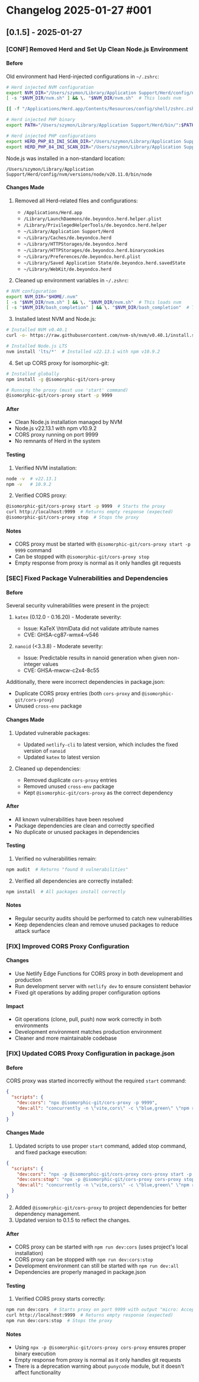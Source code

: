 # Changelog 2025-01-27 #001

## [0.1.5] - 2025-01-27

### [CONF] Removed Herd and Set Up Clean Node.js Environment

#### Before
Old environment had Herd-injected configurations in `~/.zshrc`:
```bash
# Herd injected NVM configuration
export NVM_DIR="/Users/szymon/Library/Application Support/Herd/config/nvm"
[ -s "$NVM_DIR/nvm.sh" ] && \. "$NVM_DIR/nvm.sh"  # This loads nvm

[[ -f "/Applications/Herd.app/Contents/Resources/config/shell/zshrc.zsh" ]] && builtin source "/Applications/Herd.app/Contents/Resources/config/shell/zshrc.zsh"

# Herd injected PHP binary
export PATH="/Users/szymon/Library/Application Support/Herd/bin/":$PATH

# Herd injected PHP configurations
export HERD_PHP_83_INI_SCAN_DIR="/Users/szymon/Library/Application Support/Herd/config/php/83/"
export HERD_PHP_84_INI_SCAN_DIR="/Users/szymon/Library/Application Support/Herd/config/php/84/"
```

Node.js was installed in a non-standard location:
```
/Users/szymon/Library/Application Support/Herd/config/nvm/versions/node/v20.11.0/bin/node
```

#### Changes Made
1. Removed all Herd-related files and configurations:
   - `/Applications/Herd.app`
   - `/Library/LaunchDaemons/de.beyondco.herd.helper.plist`
   - `/Library/PrivilegedHelperTools/de.beyondco.herd.helper`
   - `~/Library/Application Support/Herd`
   - `~/Library/Caches/de.beyondco.herd`
   - `~/Library/HTTPStorages/de.beyondco.herd`
   - `~/Library/HTTPStorages/de.beyondco.herd.binarycookies`
   - `~/Library/Preferences/de.beyondco.herd.plist`
   - `~/Library/Saved Application State/de.beyondco.herd.savedState`
   - `~/Library/WebKit/de.beyondco.herd`

2. Cleaned up environment variables in `~/.zshrc`:
```bash
# NVM configuration
export NVM_DIR="$HOME/.nvm"
[ -s "$NVM_DIR/nvm.sh" ] && \. "$NVM_DIR/nvm.sh"  # This loads nvm
[ -s "$NVM_DIR/bash_completion" ] && \. "$NVM_DIR/bash_completion"  # This loads nvm bash_completion
```

3. Installed latest NVM and Node.js:
```bash
# Installed NVM v0.40.1
curl -o- https://raw.githubusercontent.com/nvm-sh/nvm/v0.40.1/install.sh | bash

# Installed Node.js LTS
nvm install 'lts/*'  # Installed v22.13.1 with npm v10.9.2
```

4. Set up CORS proxy for isomorphic-git:
```bash
# Installed globally
npm install -g @isomorphic-git/cors-proxy

# Running the proxy (must use 'start' command)
@isomorphic-git/cors-proxy start -p 9999
```

#### After
- Clean Node.js installation managed by NVM
- Node.js v22.13.1 with npm v10.9.2
- CORS proxy running on port 9999
- No remnants of Herd in the system

#### Testing
1. Verified NVM installation:
```bash
node -v  # v22.13.1
npm -v   # 10.9.2
```

2. Verified CORS proxy:
```bash
@isomorphic-git/cors-proxy start -p 9999  # Starts the proxy
curl http://localhost:9999  # Returns empty response (expected)
@isomorphic-git/cors-proxy stop  # Stops the proxy
```

#### Notes
- CORS proxy must be started with `@isomorphic-git/cors-proxy start -p 9999` command
- Can be stopped with `@isomorphic-git/cors-proxy stop`
- Empty response from proxy is normal as it only handles git requests

### [SEC] Fixed Package Vulnerabilities and Dependencies

#### Before
Several security vulnerabilities were present in the project:
1. `katex` (0.12.0 - 0.16.20) - Moderate severity:
   - Issue: KaTeX \htmlData did not validate attribute names
   - CVE: GHSA-cg87-wmx4-v546

2. `nanoid` (<3.3.8) - Moderate severity:
   - Issue: Predictable results in nanoid generation when given non-integer values
   - CVE: GHSA-mwcw-c2x4-8c55

Additionally, there were incorrect dependencies in package.json:
- Duplicate CORS proxy entries (both `cors-proxy` and `@isomorphic-git/cors-proxy`)
- Unused `cross-env` package

#### Changes Made
1. Updated vulnerable packages:
   - Updated `netlify-cli` to latest version, which includes the fixed version of `nanoid`
   - Updated `katex` to latest version

2. Cleaned up dependencies:
   - Removed duplicate `cors-proxy` entries
   - Removed unused `cross-env` package
   - Kept `@isomorphic-git/cors-proxy` as the correct dependency

#### After
- All known vulnerabilities have been resolved
- Package dependencies are clean and correctly specified
- No duplicate or unused packages in dependencies

#### Testing
1. Verified no vulnerabilities remain:
```bash
npm audit  # Returns "found 0 vulnerabilities"
```

2. Verified all dependencies are correctly installed:
```bash
npm install  # All packages install correctly
```

#### Notes
- Regular security audits should be performed to catch new vulnerabilities
- Keep dependencies clean and remove unused packages to reduce attack surface

### [FIX] Improved CORS Proxy Configuration

#### Changes
- Use Netlify Edge Functions for CORS proxy in both development and production
- Run development server with `netlify dev` to ensure consistent behavior
- Fixed git operations by adding proper configuration options

#### Impact
- Git operations (clone, pull, push) now work correctly in both environments
- Development environment matches production environment
- Cleaner and more maintainable codebase

### [FIX] Updated CORS Proxy Configuration in package.json

#### Before
CORS proxy was started incorrectly without the required `start` command:
```json:package.json
{
  "scripts": {
    "dev:cors": "npx @isomorphic-git/cors-proxy -p 9999",
    "dev:all": "concurrently -n \"vite,cors\" -c \"blue,green\" \"npm run dev\" \"npm run dev:cors\""
  }
}
```

#### Changes Made
1. Updated scripts to use proper `start` command, added stop command, and fixed package execution:
```json:package.json
{
  "scripts": {
    "dev:cors": "npx -p @isomorphic-git/cors-proxy cors-proxy start -p 9999",
    "dev:cors:stop": "npx -p @isomorphic-git/cors-proxy cors-proxy stop",
    "dev:all": "concurrently -n \"vite,cors\" -c \"blue,green\" \"npm run dev\" \"npm run dev:cors\""
  }
}
```

2. Added `@isomorphic-git/cors-proxy` to project dependencies for better dependency management.
3. Updated version to 0.1.5 to reflect the changes.

#### After
- CORS proxy can be started with `npm run dev:cors` (uses project's local installation)
- CORS proxy can be stopped with `npm run dev:cors:stop`
- Development environment can still be started with `npm run dev:all`
- Dependencies are properly managed in package.json

#### Testing
1. Verified CORS proxy starts correctly:
```bash
npm run dev:cors  # Starts proxy on port 9999 with output "micro: Accepting connections on port 9999"
curl http://localhost:9999  # Returns empty response (expected)
npm run dev:cors:stop  # Stops the proxy
```

#### Notes
- Using `npx -p @isomorphic-git/cors-proxy cors-proxy` ensures proper binary execution
- Empty response from proxy is normal as it only handles git requests
- There is a deprecation warning about `punycode` module, but it doesn't affect functionality
